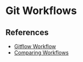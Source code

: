 # Git Workflows

## References

* [Gitflow Workflow](https://www.atlassian.com/git/tutorials/comparing-workflows/gitflow-workflow)
* [Comparing Workflows](https://www.atlassian.com/git/tutorials/comparing-workflows)
